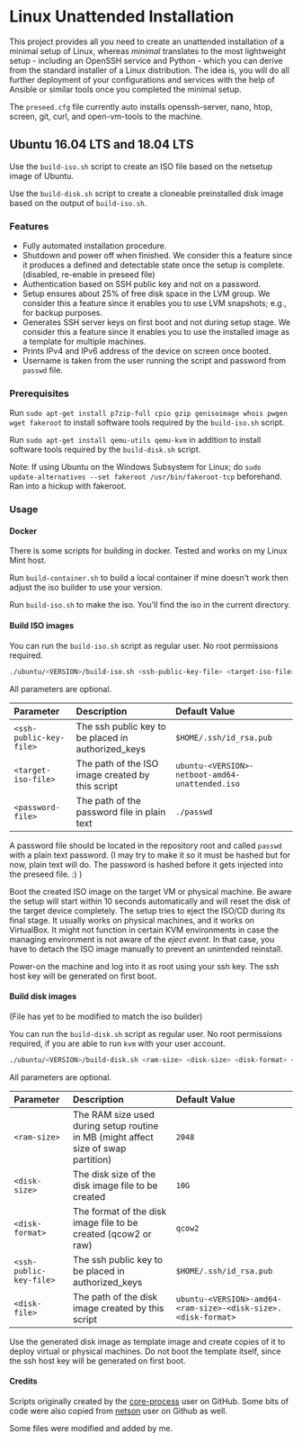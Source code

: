# Linux Unattended Installation

This project provides all you need to create an unattended installation of a minimal setup of Linux, whereas *minimal* translates to the most lightweight setup - including an OpenSSH service and Python - which you can derive from the standard installer of a Linux distribution. The idea is, you will do all further deployment of your configurations and services with the help of Ansible or similar tools once you completed the minimal setup.

The `preseed.cfg` file currently auto installs openssh-server, nano, htop, screen, git, curl, and open-vm-tools to the machine.

## Ubuntu 16.04 LTS and 18.04 LTS

Use the `build-iso.sh` script to create an ISO file based on the netsetup image of Ubuntu.

Use the `build-disk.sh` script to create a cloneable preinstalled disk image based on the output of `build-iso.sh`.

### Features

* Fully automated installation procedure.
* Shutdown and power off when finished. We consider this a feature since it produces a defined and detectable state once the setup is complete. (disabled, re-enable in preseed file)
* Authentication based on SSH public key and not on a password.
* Setup ensures about 25% of free disk space in the LVM group. We consider this a feature since it enables you to use LVM snapshots; e.g., for backup purposes.
* Generates SSH server keys on first boot and not during setup stage. We consider this a feature since it enables you to use the installed image as a template for multiple machines.
* Prints IPv4 and IPv6 address of the device on screen once booted.
* Username is taken from the user running the script and password from `passwd` file.

### Prerequisites

Run `sudo apt-get install p7zip-full cpio gzip genisoimage whois pwgen wget fakeroot` to install software tools required by the `build-iso.sh` script.

Run `sudo apt-get install qemu-utils qemu-kvm` in addition to install software tools required by the `build-disk.sh` script.

Note: If using Ubuntu on the Windows Subsystem for Linux; do `sudo update-alternatives --set fakeroot /usr/bin/fakeroot-tcp` beforehand. Ran into a hickup with fakeroot.

### Usage

#### Docker

There is some scripts for building in docker. Tested and works on my Linux Mint host.

Run `build-container.sh` to build a local container if mine doesn't work then adjust the iso builder to use your version.

Run `build-iso.sh` to make the iso. You'll find the iso in the current directory.

#### Build ISO images

You can run the `build-iso.sh` script as regular user. No root permissions required.

```sh
./ubuntu/<VERSION>/build-iso.sh <ssh-public-key-file> <target-iso-file> <password-file>
```

All parameters are optional.

| Parameter | Description | Default Value |
| :--- | :--- | :--- |
| `<ssh-public-key-file>` | The ssh public key to be placed in authorized_keys | `$HOME/.ssh/id_rsa.pub` |
| `<target-iso-file>` | The path of the ISO image created by this script | `ubuntu-<VERSION>-netboot-amd64-unattended.iso` |
| `<password-file>` | The path of the password file in plain text | `./passwd` |

A password file should be located in the repository root and called `passwd` with a plain text password. (I may try to make it so it must be hashed but for now, plain text will do. The password is hashed before it gets injected into the preseed file. :) )

Boot the created ISO image on the target VM or physical machine. Be aware the setup will start within 10 seconds automatically and will reset the disk of the target device completely. The setup tries to eject the ISO/CD during its final stage. It usually works on physical machines, and it works on VirtualBox. It might not function in certain KVM environments in case the managing environment is not aware of the *eject event*. In that case, you have to detach the ISO image manually to prevent an unintended reinstall.

Power-on the machine and log into it as root using your ssh key. The ssh host key will be generated on first boot.

#### Build disk images

(File has yet to be modified to match the iso builder)

You can run the `build-disk.sh` script as regular user. No root permissions required, if you are able to run `kvm` with your user account.

```sh
./ubuntu/<VERSION>/build-disk.sh <ram-size> <disk-size> <disk-format> <ssh-public-key-file> <disk-file>
```

All parameters are optional.

| Parameter | Description | Default Value |
| :--- | :--- | :--- |
| `<ram-size>` | The RAM size used during setup routine in MB (might affect size of swap partition) | `2048` |
| `<disk-size>` | The disk size of the disk image file to be created | `10G` |
| `<disk-format>` | The format of the disk image file to be created (qcow2 or raw) | `qcow2` |
| `<ssh-public-key-file>` | The ssh public key to be placed in authorized_keys | `$HOME/.ssh/id_rsa.pub` |
| `<disk-file>` | The path of the disk image created by this script | `ubuntu-<VERSION>-amd64-<ram-size>-<disk-size>.<disk-format>` |

Use the generated disk image as template image and create copies of it to deploy virtual or physical machines. Do not boot the template itself, since the ssh host key will be generated on first boot.

#### Credits

Scripts originally created by the [core-process](https://github.com/core-process/linux-unattended-installation) user on GitHub. Some bits of code were also copied from [netson](https://github.com/netson/ubuntu-unattended) user on Github as well.

Some files were modified and added by me.
